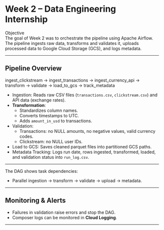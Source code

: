 # Week 2 – Data Engineering Internship  

 Objective  
The goal of Week 2 was to orchestrate the pipeline using Apache Airflow. The pipeline ingests raw data, transforms and validates it, uploads processed data to Google Cloud Storage (GCS), and logs metadata.  

---

##  Pipeline Overview  

ingest_clickstream → ingest_transactions → ingest_currency_api → transform → validate → load_to_gcs → track_metadata  

- Ingestion: Reads raw CSV files (`transactions.csv`, `clickstream.csv`) and API data (exchange rates).  
- **Transformation**:  
  - Standardizes column names.  
  - Converts timestamps to UTC.  
  - Adds `amount_in_usd` to transactions.  
- Validation:  
  - Transactions: no NULL amounts, no negative values, valid currency codes.  
  - Clickstream: no NULL user IDs.  
- Load to GCS: Saves cleaned parquet files into partitioned GCS paths.  
- Metadata Tracking: Logs run date, rows ingested, transformed, loaded, and validation status into `run_log.csv`.
---


The DAG shows task dependencies:  
- Parallel ingestion → transform → validate → upload → metadata.  

---

##  Monitoring & Alerts  
- Failures in validation raise errors and stop the DAG.  
- Composer logs can be monitored in **Cloud Logging**.  
---


